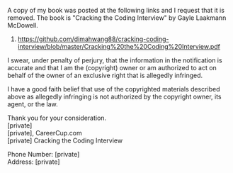 A copy of my book was posted at the following links and I request that 
it is removed. The book is "Cracking the Coding Interview" by Gayle 
Laakmann McDowell.  

1. https://github.com/dimahwang88/cracking-coding-interview/blob/master/Cracking%20the%20Coding%20Interview.pdf  

I swear, under penalty of perjury, that the information in the 
notification is accurate and that I am the (copyright) owner or am 
authorized to act on behalf of the owner of an exclusive right that is 
allegedly infringed.  

I have a good faith belief that use of the copyrighted materials 
described above as allegedly infringing is not authorized by the 
copyright owner, its agent, or the law.  

Thank you for your consideration.   
[private]  
[private], CareerCup.com   
[private] Cracking the Coding Interview  

Phone Number: [private]  
Address: [private]  

